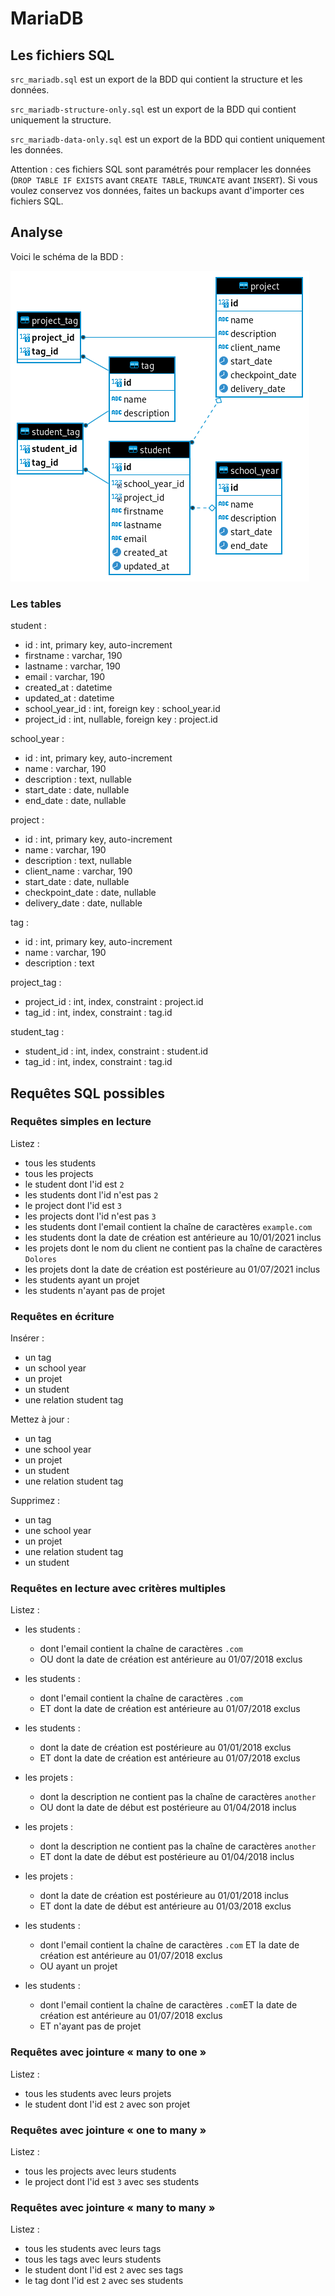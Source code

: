 # MariaDB

## Les fichiers SQL

`src_mariadb.sql` est un export de la BDD qui contient la structure et les données.

`src_mariadb-structure-only.sql` est un export de la BDD qui contient uniquement la structure.

`src_mariadb-data-only.sql` est un export de la BDD qui contient uniquement les données.

Attention : ces fichiers SQL sont paramétrés pour remplacer les données (`DROP TABLE IF EXISTS` avant `CREATE TABLE`, `TRUNCATE` avant `INSERT`).
Si vous voulez conservez vos données, faites un backups avant d'importer ces fichiers SQL.

## Analyse

Voici le schéma de la BDD :

![Schéma de la BDD](img/src_mariadb-schema.png)

### Les tables

student :

- id : int, primary key, auto-increment
- firstname : varchar, 190
- lastname : varchar, 190
- email : varchar, 190
- created_at : datetime
- updated_at : datetime
- school_year_id : int, foreign key : school_year.id
- project_id : int, nullable, foreign key : project.id

school_year :

- id : int, primary key, auto-increment
- name : varchar, 190
- description : text, nullable
- start_date : date, nullable
- end_date : date, nullable

project :

- id : int, primary key, auto-increment
- name : varchar, 190
- description : text, nullable
- client_name : varchar, 190
- start_date : date, nullable
- checkpoint_date : date, nullable
- delivery_date : date, nullable

tag :

- id : int, primary key, auto-increment
- name : varchar, 190
- description : text

project_tag :

- project_id : int, index, constraint : project.id
- tag_id : int, index, constraint : tag.id

student_tag :

- student_id : int, index, constraint : student.id
- tag_id : int, index, constraint : tag.id

## Requêtes SQL possibles

### Requêtes simples en lecture

Listez :

- tous les students
- tous les projects
- le student dont l'id est `2`
- les students dont l'id n'est pas `2`
- le project dont l'id est `3`
- les projects dont l'id n'est pas `3`
- les students dont l'email contient la chaîne de caractères `example.com`
- les students dont la date de création est antérieure au 10/01/2021 inclus
- les projets dont le nom du client ne contient pas la chaîne de caractères `Dolores`
- les projets dont la date de création est postérieure au 01/07/2021 inclus
- les students ayant un projet
- les students n'ayant pas de projet

### Requêtes en écriture

Insérer :

- un tag
- un school year
- un projet
- un student
- une relation student tag

Mettez à jour :

- un tag
- une school year
- un projet
- un student
- une relation student tag

Supprimez :

- un tag
- une school year
- un projet
- une relation student tag
- un student

### Requêtes en lecture avec critères multiples

Listez :

- les students :
  - dont l'email contient la chaîne de caractères `.com`
  - OU dont la date de création est antérieure au 01/07/2018 exclus

- les students :
  - dont l'email contient la chaîne de caractères `.com`
  - ET dont la date de création est antérieure au 01/07/2018 exclus

- les students :
  - dont la date de création est postérieure au 01/01/2018 exclus
  - ET dont la date de création est antérieure au 01/07/2018 exclus

- les projets :
  - dont la description ne contient pas la chaîne de caractères `another`
  - OU dont la date de début est postérieure au 01/04/2018 inclus

- les projets :
  - dont la description ne contient pas la chaîne de caractères `another`
  - ET dont la date de début est postérieure au 01/04/2018 inclus

- les projets :
  - dont la date de création est postérieure au 01/01/2018 inclus
  - ET dont la date de début est antérieure au 01/03/2018 exclus

- les students :
  - dont l'email contient la chaîne de caractères `.com` ET la date de création est antérieure au 01/07/2018 exclus
  - OU ayant un projet

- les students :
  - dont l'email contient la chaîne de caractères `.com`ET la date de création est antérieure au 01/07/2018 exclus
  - ET n'ayant pas de projet

### Requêtes avec jointure « many to one »

Listez :

- tous les students avec leurs projets
- le student dont l'id est `2` avec son projet

### Requêtes avec jointure « one to many »

Listez :

- tous les projects avec leurs students
- le project dont l'id est `3` avec ses students

### Requêtes avec jointure « many to many »

Listez :

- tous les students avec leurs tags
- tous les tags avec leurs students
- le student dont l'id est `2` avec ses tags
- le tag dont l'id est `2` avec ses students

